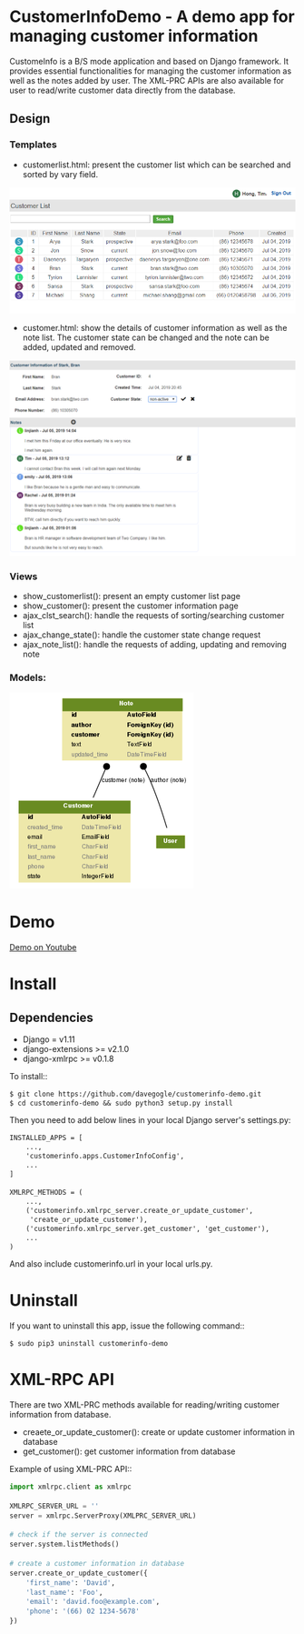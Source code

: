 # CustomerInfoDemo - A demo app for managing customer information

CustomeInfo is a B/S mode application and based on Django framework. It provides
essential functionalities for managing the customer information as well as the 
notes added by user. The XML-PRC APIs are also available for user to read/write
customer data directly from the database.

## Design

### Templates
- customerlist.html: present the customer list which can be searched and sorted
                     by vary field.

![Customer list page example](https://github.com/davegogle/customerinfo-demo/raw/master/docs/customerlist.png)

- customer.html: show the details of customer information as well as the note
                 list. The customer state can be changed and the note can be
                 added, updated and removed.

![Customer details page example](https://github.com/davegogle/customerinfo-demo/raw/master/docs/customer.png)

### Views
- show_customerlist(): present an empty customer list page
- show_customer(): present the customer information page
- ajax_clst_search(): handle the requests of sorting/searching customer list
- ajax_change_state(): handle the customer state change request
- ajax_note_list(): handle the requests of adding, updating and removing note

### Models:

![Class graph of models](https://github.com/davegogle/customerinfo-demo/raw/master/docs/customerinfo-models.png)

# Demo
[Demo on Youtube](https://youtu.be/eoYLGgOkeTo)

# Install
## Dependencies
- Django = v1.11
- django-extensions >= v2.1.0
- django-xmlrpc >= v0.1.8

To install::
```console
$ git clone https://github.com/davegogle/customerinfo-demo.git
$ cd customerinfo-demo && sudo python3 setup.py install
```

Then you need to add below lines in your local Django server's settings.py:

```console
INSTALLED_APPS = [
    ...,
    'customerinfo.apps.CustomerInfoConfig',
    ...
]

XMLRPC_METHODS = (
    ...,
    ('customerinfo.xmlrpc_server.create_or_update_customer',
     'create_or_update_customer'),
    ('customerinfo.xmlrpc_server.get_customer', 'get_customer'),
    ...
)
```

And also include customerinfo.url in your local urls.py.

# Uninstall
If you want to uninstall this app, issue the following command::
```console
$ sudo pip3 uninstall customerinfo-demo
```

# XML-RPC API
There are two XML-PRC methods available for reading/writing customer information
from database.
- creaete_or_update_customer(): create or update customer information in database
- get_customer(): get customer information from database

Example of using XML-PRC API::
```python
import xmlrpc.client as xmlrpc

XMLRPC_SERVER_URL = ''
server = xmlrpc.ServerProxy(XMLPRC_SERVER_URL)

# check if the server is connected
server.system.listMethods()

# create a customer information in database
server.create_or_update_customer({
    'first_name': 'David',
    'last_name': 'Foo',
    'email': 'david.foo@example.com',
    'phone': '(66) 02 1234-5678'
})
```
